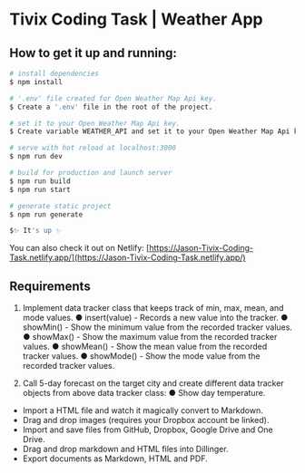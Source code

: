 # Tivix Coding Task | Weather App 

## How to get it up and running:

```bash
# install dependencies
$ npm install

# '.env' file created for Open Weather Map Api key.
$ Create a '.env' file in the root of the project.

# set it to your Open Weather Map Api key.
$ Create variable WEATHER_API and set it to your Open Weather Map Api key.

# serve with hot reload at localhost:3000
$ npm run dev

# build for production and launch server
$ npm run build
$ npm run start

# generate static project
$ npm run generate

$✨ It's up ✨
```
You can also check it out on Netlify: [https://Jason-Tivix-Coding-Task.netlify.app/](https://Jason-Tivix-Coding-Task.netlify.app/)

## Requirements

1. Implement data tracker class that keeps track of min, max, mean, and mode values.
●  insert(value) - Records a new value into the tracker.
●  showMin() - Show the minimum value from the recorded tracker values.
●  showMax() - Show the maximum value from the recorded tracker values.
●  showMean() - Show the mean value from the recorded tracker values.
●  showMode() - Show the mode value from the recorded tracker values.
 
2. Call 5-day forecast on the target city and create different data tracker objects from above data tracker class:
● Show day temperature.

- Import a HTML file and watch it magically convert to Markdown.
- Drag and drop images (requires your Dropbox account be linked).
- Import and save files from GitHub, Dropbox, Google Drive and One Drive.
- Drag and drop markdown and HTML files into Dillinger.
- Export documents as Markdown, HTML and PDF.